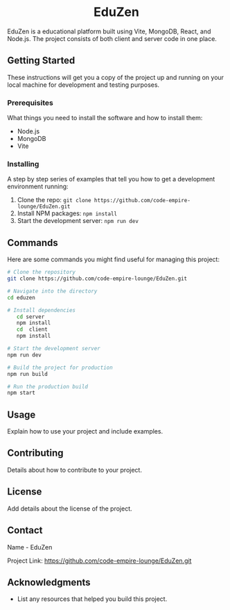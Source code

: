 <h1 align="center">EduZen</h1>

EduZen is a educational platform built using Vite, MongoDB, React, and Node.js. The project consists of both client and server code in one place.

## Getting Started

These instructions will get you a copy of the project up and running on your local machine for development and testing purposes.

### Prerequisites

What things you need to install the software and how to install them:

- Node.js
- MongoDB
- Vite

### Installing

A step by step series of examples that tell you how to get a development environment running:

1. Clone the repo: `git clone https://github.com/code-empire-lounge/EduZen.git`
2. Install NPM packages: `npm install`
3. Start the development server: `npm run dev`

## Commands

Here are some commands you might find useful for managing this project:

```bash
# Clone the repository
git clone https://github.com/code-empire-lounge/EduZen.git

# Navigate into the directory
cd eduzen

# Install dependencies
   cd server
   npm install
   cd  client
   npm install

# Start the development server
npm run dev

# Build the project for production
npm run build

# Run the production build
npm start

```
## Usage

Explain how to use your project and include examples.

## Contributing

Details about how to contribute to your project.

## License

Add details about the license of the project.

## Contact

Name - EduZen

Project Link: https://github.com/code-empire-lounge/EduZen.git

## Acknowledgments

- List any resources that helped you build this project.
